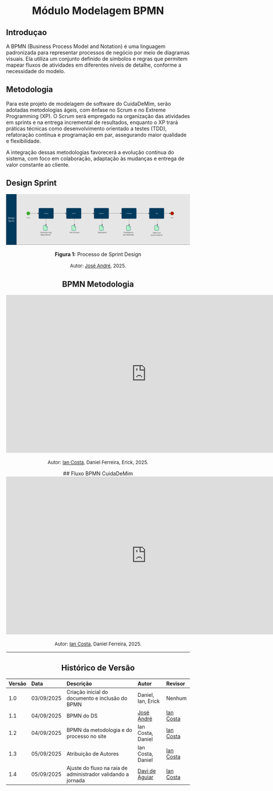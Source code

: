 <center>

# __Módulo Modelagem BPMN__


</center>


## **Introduçao**

A BPMN (Business Process Model and Notation) é uma linguagem padronizada para representar processos de negócio por meio de diagramas visuais. Ela utiliza um conjunto definido de símbolos e regras que permitem mapear fluxos de atividades em diferentes níveis de detalhe, conforme a necessidade do modelo.

## **Metodologia**

Para este projeto de modelagem de software do CuidaDeMim, serão adotadas metodologias ágeis, com ênfase no Scrum e no Extreme Programming (XP). O Scrum será empregado na organização das atividades em sprints e na entrega incremental de resultados, enquanto o XP trará práticas técnicas como desenvolvimento orientado a testes (TDD), refatoração contínua e programação em par, assegurando maior qualidade e flexibilidade.

A integração dessas metodologias favorecerá a evolução contínua do sistema, com foco em colaboração, adaptação às mudanças e entrega de valor constante ao cliente.

## Design Sprint

![Artefato Sprint Design](../assets/bpmn_designsprint/imagem-bpmn-design-sprint.png)

<center >

**Figura 1:** Processo de Sprint Design 


<div  style="text-align: center">

<font size="2"><p style="text-align: center">Autor: [José André](https://github.com/joseandre25), 2025.</p></font>

</div>


## BPMN Metodologia

<iframe width="768" height="432" src="https://miro.com/app/live-embed/uXjVJMbW76o=/?embedMode=view_only_without_ui&moveToViewport=-1394,-780,2655,1330&embedId=356591491770" frameborder="0" scrolling="no" allow="fullscreen; clipboard-read; clipboard-write" allowfullscreen></iframe>

<div  style="text-align: center">

<font size="2"><p style="text-align: center">Autor: [Ian Costa](https://github.com/iancostag), Daniel Ferreira, Erick, 2025.</p></font>

</div>
## Fluxo BPMN CuidaDeMim

<iframe 
  width="768" 
  height="432" 
  src="https://miro.com/app/live-embed/uXjVJMbuGhY=/?embedMode=view_only_without_ui&moveToViewport=-1220,-924,2319,1799&embedId=699695599953" 
  frameborder="0" 
  scrolling="no" 
  allow="fullscreen; clipboard-read; clipboard-write" 
  allowfullscreen>
</iframe>
<div  style="text-align: center">

<font size="2"><p style="text-align: center">Autor: [Ian Costa](https://github.com/iancostag), Daniel Ferreira, 2025.</p></font>
</div>

---

## Histórico de Versão

| Versão | Data | Descrição | Autor | Revisor |
| :--- | :--- | :--- | :--- | :--- |
| 1.0    | 03/09/2025 | Criação inicial do documento e inclusão do BPMN | Daniel, Ian, Erick | Nenhum  |
| 1.1 | 04/09/2025 |BPMN do DS | [José André](https://github.com/joseandre25) | [Ian Costa](https://github.com/iancostag)
| 1.2 | 04/09/2025 |BPMN da metodologia e do processo no site | Ian Costa, Daniel | [Ian Costa](https://github.com/iancostag)
| 1.3 | 05/09/2025 |Atribuição de Autores | Ian Costa, Daniel | [Ian Costa](https://github.com/iancostag)
| 1.4 | 05/09/2025 | Ajuste do fluxo na raia de administrador validando a jornada | [Davi de Aguiar](https://github.com/davi-aguiar-vieira) | [Ian Costa](https://github.com/iancostag)
